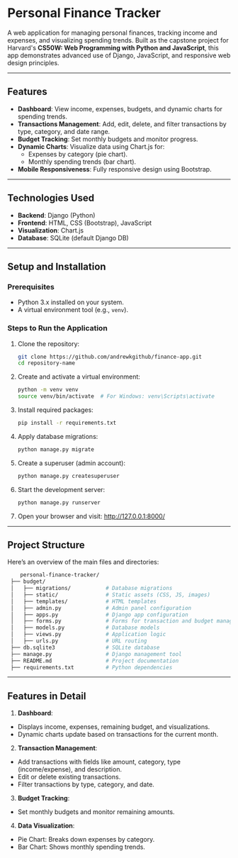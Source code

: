 # Personal Finance Tracker

A web application for managing personal finances, tracking income and expenses, and visualizing spending trends. Built as the capstone project for Harvard's **CS50W: Web Programming with Python and JavaScript**, this app demonstrates advanced use of Django, JavaScript, and responsive web design principles.

---

## Features
- **Dashboard**: View income, expenses, budgets, and dynamic charts for spending trends.
- **Transactions Management**: Add, edit, delete, and filter transactions by type, category, and date range.
- **Budget Tracking**: Set monthly budgets and monitor progress.
- **Dynamic Charts**: Visualize data using Chart.js for:
  - Expenses by category (pie chart).
  - Monthly spending trends (bar chart).
- **Mobile Responsiveness**: Fully responsive design using Bootstrap.

---

## Technologies Used
- **Backend**: Django (Python)
- **Frontend**: HTML, CSS (Bootstrap), JavaScript
- **Visualization**: Chart.js
- **Database**: SQLite (default Django DB)

---

## Setup and Installation

### Prerequisites
- Python 3.x installed on your system.
- A virtual environment tool (e.g., `venv`).

### Steps to Run the Application
1. Clone the repository:
   ```bash
   git clone https://github.com/andrewkgithub/finance-app.git
   cd repository-name
   ```
2. Create and activate a virtual environment:
   ```bash
   python -m venv venv
   source venv/bin/activate  # For Windows: venv\Scripts\activate
   ```
3. Install required packages:
   ```bash
   pip install -r requirements.txt
   ```
4. Apply database migrations:
   ```bash
   python manage.py migrate
   ```
5. Create a superuser (admin account):
   ```bash
   python manage.py createsuperuser
   ```
6. Start the development server:
   ```bash
   python manage.py runserver
   ```
7. Open your browser and visit: http://127.0.0.1:8000/

---

## Project Structure 
Here’s an overview of the main files and directories:
   ```bash
       personal-finance-tracker/
    ├── budget/
    │   ├── migrations/           # Database migrations
    │   ├── static/               # Static assets (CSS, JS, images)
    │   ├── templates/            # HTML templates
    │   ├── admin.py              # Admin panel configuration
    │   ├── apps.py               # Django app configuration
    │   ├── forms.py              # Forms for transaction and budget management
    │   ├── models.py             # Database models
    │   ├── views.py              # Application logic
    │   ├── urls.py               # URL routing
    ├── db.sqlite3                # SQLite database
    ├── manage.py                 # Django management tool
    ├── README.md                 # Project documentation
    ├── requirements.txt          # Python dependencies

   ```

---

## Features in Detail
1. **Dashboard**:
  - Displays income, expenses, remaining budget, and visualizations.
  - Dynamic charts update based on transactions for the current month.
2. **Transaction Management**:
  - Add transactions with fields like amount, category, type (income/expense), and description.
  - Edit or delete existing transactions.
  - Filter transactions by type, category, and date.
3. **Budget Tracking**:
  - Set monthly budgets and monitor remaining amounts.
4. **Data Visualization**:
  - Pie Chart: Breaks down expenses by category.
  - Bar Chart: Shows monthly spending trends.
